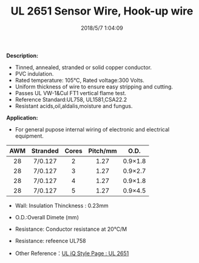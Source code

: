 ﻿---
layout: post 
title: UL 2651 Sensor Wire, Hook-up wire
tags: hookup-wire
categories: wire-cable
overview: For general pupose internal wiring of electronic and electrical equipment
series: FN20
part_number: 20-2651-0
thumb_img: static/202003/22-thumb-20200325135454.jpg
image: static/202003/22-20200325135454.jpg
date: 2018/5/7 1:04:09
permalink: /wire-cable/ul2651-sensor-wire-hookup-wire.html
---


__Description:__

* Tinned, annealed, stranded or solid copper conductor.
* PVC indulation.
* Rated temperature: 105℃, Rated voltage:300 Volts.
* Uniform thickness of wire to ensure easy stripping and cutting.
* Passes UL VW-1&Cul FT1 vertical flame test.
* Reference Standard:UL758, UL1581,CSA22.2 
* Resistant acids,oil,aldalis,moisture and fungus. 

__Application:__

* For general pupose internal wiring of electronic and electrical equipment.

AWM | Stranded | Cores | Pitch/mm | O.D.
:-: | :-: | :-: | :-: | :-:
28 | 7/0.127 | 2 | 1.27 | 0.9×1.8
28 | 7/0.127 | 3 | 1.27 | 0.9×2.7
28 | 7/0.127 | 4 | 1.27 | 0.9×1.8
28 | 7/0.127 | 5 | 1.27 | 0.9×4.5


* Wall: Insulation Thinckness : 0.23mm
* O.D.:Overall Dimete (mm) 
* Resistance: Conductor resistance  at 20℃/M</p>
* Resistance: refeence UL758

* Other Reference：[UL iQ Style Page : UL 2651 ](http://iq.ul.com/awm/stylepage.aspx?Style=2651)

